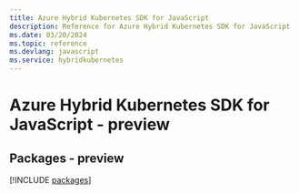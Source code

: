 ```yaml
---
title: Azure Hybrid Kubernetes SDK for JavaScript
description: Reference for Azure Hybrid Kubernetes SDK for JavaScript
ms.date: 03/20/2024
ms.topic: reference
ms.devlang: javascript
ms.service: hybridkubernetes
---
```

# Azure Hybrid Kubernetes SDK for JavaScript - preview
## Packages - preview
[!INCLUDE [packages](hybrid-kubernetes-index.md)]